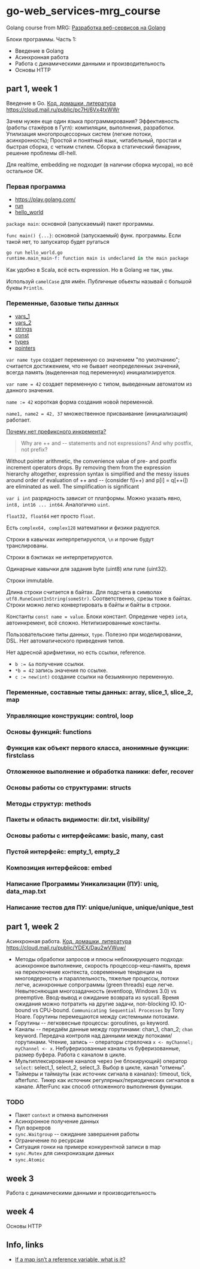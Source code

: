 # go-web_services-mrg_course

Golang course from MRG: [Разработка веб-сервисов на Golang](https://study.vk.team/learning/play/671)

Блоки программы. Часть 1:
- Введение в Golang
- Асинхронная работа
- Работа с динамическими данными и производительность
- Основы HTTP

## part 1, week 1

Введение в Go.
[Код, домашки, литература](week_01/materials.zip) https://cloud.mail.ru/public/pc7H/6Vx4txWWr

Зачем нужен еще один языка программирования?
Эффективность (работы стажёров в Гугл): компиляции, выполнения, разработки.
Утилизация многопроцессорных систем (легкие потоки, асинхронность);
Простой и понятный язык, читабельный, простая и быстрая сборка, с четким стилем.
Сборка в статический бинарник, решение проблемы dll-hell.

Для realtime, embedding не подходит (в наличии сборка мусора), но всё остальное OK.

### Первая программа

- https://play.golang.com/
- [run](run.sh)
- [hello_world](week_01/hello_world.go)

`package main`: основной (запускаемый) пакет программы.

`func main() {...}`: основной (запускаемый) функ. программы. Если такой нет, то запускатор будет ругаться
```s
go run hello_world.go
runtime.main_main·f: function main is undeclared in the main package
```

Как удобно в Scala, всё есть expression. Но в Golang не так, увы.

Используй `camelCase` для имён. Публичные обьекты называй с большой буквы `Println`.

### Переменные, базовые типы данных

- [vars_1](week_01/vars_1.go)
- [vars_2](week_01/vars_2.go)
- [strings](week_01/strings.go)
- [const](week_01/const.go)
- [types](week_01/types.go)
- [pointers](week_01/pointers.go)

`var name type` создает переменную со значением "по умолчанию";
считается достижением, что не бывает неопределенных значений, всегда память (выделенная под переменную) инициализируется.

`var name = 42` создает переменную с типом, выведенным автоматом из данного значения.

`name := 42` короткая форма создания новой переменной.

`name1, name2 = 42, 37` множественное присваивание (инициализация) работает.

[Почему нет префиксного инкремента?](https://go.dev/doc/faq#inc_dec)
> Why are ++ and -- statements and not expressions? And why postfix, not prefix?

Without pointer arithmetic, the convenience value of pre- and postfix increment operators drops.
By removing them from the expression hierarchy altogether, expression syntax is simplified and
the messy issues around order of evaluation of ++ and -- (consider f(i++) and p[i] = q[++i]) are eliminated as well.
The simplification is significant

`var i int` разрядность зависит от платформы.
Можно указать явно, `int8, int16 ... int64`.
Аналогично `uint`.

`float32, float64` нет просто `float`.

Есть `complex64, complex128` математики и физики радуются.

Строки в кавычках интерпретируются, `\n` и прочие будут транслированы.

Строки в бэктиках не интерпретируются.

Одинарные кавычки для задания byte (uint8) или rune (uint32).

Строки immutable.

Длина строки считается в байтах. Для подсчета в символах `utf8.RuneCountInString(someStr)`.
Соответственно, срезы тоже в байтах.
Строки можно легко конвертировать в байты и байты в строки.

Константы `const name = value`.
Блоки констант.
Опредение через `iota`, автоинкремент, всё сложно.
Нетипизированные константы.

Пользовательские типы данных, `type`. Полезно при моделировании, DSL.
Нет автоматического приведения типов.

Нет адресной арифметики, но есть ссылки, reference.
- `b := &a` получение ссылки.
- `*b = 42` запись значения по ссылке.
- `c := new(int)` создание ссылки на безымянную переменную.

### Переменные, составные типы данных: array, slice_1, slice_2, map
### Управляющие конструкции: control, loop
### Основы функций: functions
### Функция как объект первого класса, анонимные функции: firstclass
### Отложенное выполнение и обработка паники: defer, recover
### Основы работы со структурами: structs
### Методы структур: methods
### Пакеты и область видимости: dir.txt, visibility/
### Основы работы с интерфейсами: basic, many, cast
### Пустой интерфейс: empty_1, empty_2
### Композиция интерфейсов: embed
### Написание Программы Уникализации (ПУ): uniq, data_map.txt
### Написание тестов для ПУ: unique/unique, unique/unique_test

## part 1, week 2

Асинхронная работа.
[Код, домашки, литература](week_02/w2_materials.zip) https://cloud.mail.ru/public/YDEX/Dau2wVWuw/

- Методы обработки запросов и плюсы неблокирующего подхода:
  асинхронное выполнение, скорость процессор-кеш-память, время на переключение контекста, современные тенденции на многоядерность и параллельность,
  тяжелые процессы, потоки легче, асинхронные сопрограммы (green threads) еще легче. Невытесняющая многозадачность (eventloop, Windows 3.0) vs preemptive.
  Ввод-вывод и ожидание возврата из syscall. Время ожидания можно потратить на другие задачи, non-blocking IO. IO-bound vs CPU-bound.
  `Communicating Sequential Processes` by Tony Hoare. Горутины перемещаются между системными потоками.
- Горутины -- легковесные процессы: goroutines, `go` keyword.
- Каналы -- передаём данные между горутинами: chan_1, chan_2; `chan` keyword. Передача контроля над данными между потоками/горутинами.
  Чтение, запись -- операторы стрелочка `x <- myChannel; myChannel <- x`.
  Небуферизованные каналы vs буферизованные, размер буфера. Работа с каналом в цикле.
- Мультиплексирование каналов через (не блокирующий) оператор `select`: select_1, select_2, select_3. Выбор в цикле, канал "отмены".
- Таймеры и таймауты (как источник сигнала в каналах): timeout, tick, afterfunc. Тикер как источник регулярных/периодических сигналов в канале.
  AfterFunc как способ отложенного выполнения функции.

### TODO
- Пакет `context` и отмена выполнения
- Асинхронное получение данных
- Пул воркеров
- `sync.Waitgroup` -- ожидание завершения работы
- Ограничение по ресурсам
- Ситуация гонки на примере конкурентной записи в map
- `sync.Mutex` для синхронизации данных
- `sync.Atomic`

## week 3
Работа с динамическими данными и производительность

## week 4
Основы HTTP

## Info, links

- [If a map isn’t a reference variable, what is it?](https://dave.cheney.net/2017/04/30/if-a-map-isnt-a-reference-variable-what-is-it)
